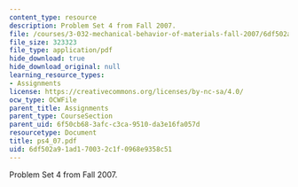 ```yaml
---
content_type: resource
description: Problem Set 4 from Fall 2007.
file: /courses/3-032-mechanical-behavior-of-materials-fall-2007/6df502a91ad170032c1f0968e9358c51_ps4_07.pdf
file_size: 323323
file_type: application/pdf
hide_download: true
hide_download_original: null
learning_resource_types:
- Assignments
license: https://creativecommons.org/licenses/by-nc-sa/4.0/
ocw_type: OCWFile
parent_title: Assignments
parent_type: CourseSection
parent_uid: 6f50cb68-3afc-c3ca-9510-da3e16fa057d
resourcetype: Document
title: ps4_07.pdf
uid: 6df502a9-1ad1-7003-2c1f-0968e9358c51
---
```

Problem Set 4 from Fall 2007.